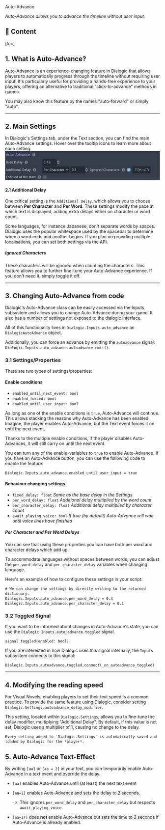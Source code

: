 <div class="header-banner purple">
     <div class="header-label purple">Auto-Advance</div>
</div>

*Auto-Advance allows you to advance the timeline without user input.*

## 📜 Content
[toc]

## 1. What is Auto-Advance?

Auto-Advance is an experience-changing feature in Dialogic that allows players to automatically progress through the timeline without requiring user input!
It's particularly useful for providing a hands-free experience to your players, offering an alternative to traditional "click-to-advance" methods in games.

You may also know this feature by the names "auto-forward" or simply "auto".

---

## 2. Main Settings

In Dialogic's Settings tab, under the Text section, you can find the main Auto-Advance settings. Hover over the tooltip icons to learn more about each setting.
![header_saving_loading](media/auto_advance_settings.png)

#### 2.1 Additional Delay

One critical setting is the `Additional Delay`, which allows you to choose between **Per Character** and **Per Word**. These settings modify the pace at which text is displayed, adding extra delays either on character or word count.

Some languages, for instance Japanese, don't separate words by spaces. Dialogic uses the popular whitespace used by the spacebar to determine when a word ends and another begins. If you plan on providing multiple localisations, you can set both settings via the API.

##### Ignored Characters

These characters will be ignored when counting the characters. This feature allows you to further fine-tune your Auto-Advance experience. If you don't need it, simply toggle it off.

---

## 3. Changing Auto-Advance from code

Dialogic's Auto-Advance class can be easily accessed via the Inputs subsystem and allows you to change Auto-Advance during your game. It also has a number of settings not exposed to the dialogic interface.

All of this functionality lives in `Dialogic.Inputs.auto_advance` an `DialogicAutoAdvance` object.

Additionally, you can force an advance by emitting the `autoadvance` signal: `Dialogic.Inputs.auto_advance.autoadvance.emit()`.

### 3.1 Settings/Properties

There are two types of settings/properties:

#### Enable conditions

- `enabled_until_next_event: bool`
- `enabled_forced: bool`
- `enabled_until_user_input: bool`

As long as one of the enable conditions is `true`, Auto-Advance will continue.
This allows stacking the reasons why Auto-Advance has been enabled. Imagine, the player enables Auto-Advance, but the Text event forces it on until the next event.

Thanks to the multiple enable conditions, if the player disables Auto-Advances,
it will still carry on until the next event.

You can turn any of the enable-variables to `true` to enable Auto-Advance. If you have an Auto-Advance button, you can use the following code to enable the feature:

```gdscript
Dialogic.Inputs.auto_advance.enabled_until_user_input = true
```

#### Behaviour changing settings

- `fixed_delay: float` *Same as the base delay in the Settings*
- `per_word_delay: float` *Additional delay multiplied by the word count*
- `per_character_delay: float` *Additional delay multiplied by character count*
- `await_playing_voice: bool` *If true (by default) Auto-Advance will wait until voice lines have finished*

##### Per Character and Per Word Delays

You can see that using these properties you can have both per word and character delays which add up.

To accommodate languages without spaces between words, you can adjust the `per_word_delay` and `per_character_delay` variables when changing language.

Here's an example of how to configure these settings in your script:

```gdscript
# We can change the settings by directly writing to the returned dictionary.
Dialogic.Inputs.auto_advance.per_word_delay = 0.3
Dialogic.Inputs.auto_advance.per_character_delay = 0.1
```

### 3.2 Toggled Signal

If you want to be informed about changes in Auto-Advance's state, you can use the
`Dialogic.Inputs.auto_advance.toggled` signal.

```gdscript
signal toggled(enabled: bool)
```

If you are interested in how Dialogic uses this signal internally, the `Inputs` subsystem connects to this signal:

```gdscript
Dialogic.Inputs.autoadvance.toggled.connect(_on_autoadvance_toggled)
```

---

## 4. Modifying the reading speed

For Visual Novels, enabling players to set their text speed is a common practice.
To provide the same feature using Dialogic, consider setting `Dialogic.Settings.autoadvance_delay_modifier`.

This setting, located within `Dialogic.Settings`, allows you to fine-tune the
delay modifier, multiplying "Additional Delay".
By default, if this value is not set, Dialogic uses a multiplier of 1, causing
no change to the delay.

```admonish
Every setting added to `Dialogic.Settings` is automatically saved and loaded by Dialogic for the *player*.
```

## 5. Auto-Advance Text-Effect

By writing `[aa]` or `[aa = 2]` in your text, you can temporarily enable Auto-Advance in a text event and override the delay.

- `[aa]` enables Auto-Advance until (at least) the next text event

- `[aa=2]` enables Auto-Advance and sets the delay to 2 seconds.
  
  - This ignores `per_word_delay` and `per_character_delay` but respects `await_playing_voice`.

- `[aa=2?]` does **not** enable Auto-Advance but sets the time to 2 seconds if Auto-Advance is already enabled.
